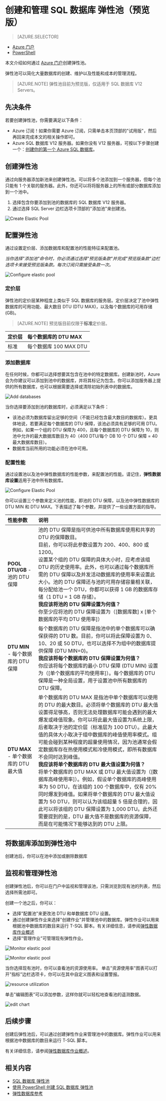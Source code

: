 <properties 
	pageTitle="创建和管理 SQL 数据库 弹性数据库池（预览版）" 
	description="创建一个可在一组 Azure SQL 数据库 之间共享的资源池。" 
	services="sql-database" 
	documentationCenter="" 
	authors="stevestein" 
	manager="jeffreyg" 
	editor=""/>

<tags ms.service="sql-database" ms.date="04/29/2015" wacn.date="05/29/2015"/>


# 创建和管理 SQL 数据库 弹性池（预览版）

> [AZURE.SELECTOR]
- [Azure 门户](/documentation/articles/sql-database-elastic-pool-portal)
- [PowerShell](/documentation/articles/sql-database-elastic-pool-powershell)

本文介绍如何通过 [Azure 门户](https://manage.windowsazure.cn)创建弹性池。

弹性池可以简化大量数据库的创建、维护以及性能和成本的管理流程。
 

> [AZURE.NOTE] 弹性池目前为预览版，仅适用于 SQL 数据库 V12 Servers。

 


## 先决条件

若要创建弹性池，你需要满足以下条件：

- Azure 订阅！如果你需要 Azure 订阅，只需单击本页顶部的"试用版"，然后再回来完成本文的相关操作即可。
- Azure SQL 数据库 V12 服务器。如果你没有 V12 服务器，可按以下步骤创建一个：[创建你的第一个 Azure SQL 数据库](sql-database-get-started)。



## 创建弹性池

通过向服务器添加新池来创建弹性池。可以将多个池添加到一个服务器，但每个池只能有 1 个关联的服务器。此外，你还可以将将服务器上的所有或部分数据库添加到一个池中。


1.	选择包含你要添加到池的数据库的 SQL 数据库 V12 服务器。
2.	通过选择 SQL Server 边栏选项卡顶部的"添加池"来创建池。

   ![Create Elastic Pool][1]

## 配置弹性池

通过设置定价层、添加数据库和配置池的性能特征来配置池。

*当你选择"添加池"命令时，你必须通过选择"预览版条款"并完成"预览版条款"边栏选项卡来接受预览版条款。每次订阅只需接受条款一次。*

   ![Configure elastic pool][2]


### 定价层

弹性池的定价层某种程度上类似于 SQL 数据库的服务层。定价层决定了池中弹性数据库的可用功能、最大数目 DTU (DTU MAX)，以及每个数据库的可用存储 (GB)。 

> [AZURE.NOTE] 预览版目前仅限于**标准**定价层。 

| 定价层 | 每个数据库的 DTU MAX |
| :--- | :--- |
| 标准 | 每个数据库 100 MAX DTU |

### 添加数据库

在任何时候，你都可以选择想要其包含在池中的特定数据库。创建新池时，Azure 会为你建议可以添加到池中的数据库，并将其标记为包含。你可以添加服务器上提供的所有数据库，也可以根据需要选择或清除初始列表中的数据库。

   ![Add databases][5]

当你选择要添加到池的数据库时，必须满足以下条件：

- 该池必须为数据库留出足够的空间（不能已经包含最大数目的数据库）。更具体地说，若要满足每个数据库的 DTU 保障，该池必须具有足够的可用 DTU。例如，如果一个组的 DTU 保障为 400，且每个数据库的 DTU 保障为 10，则池中允许的最大数据库数目为 40（400 DTU/每个 DB 10 个 DTU 保障 = 40 最大数据库数目）。
- 数据库当前所用的功能必须在池中可用。 


### 配置性能

通过设置池以及池中弹性数据库的性能参数，来配置池的性能。请记住，**弹性数据库设置**适用于池中所有数据库。

   ![Configure Elastic Pool][3]

你可以设置三个参数来定义池的性能，即池的 DTU 保障，以及池中弹性数据库的 DTU MIN 和 DTU MAX。下表描述了每个参数，并提供了一些设置方面的指导。

| 性能参数 | 说明 |
| :--- | :--- |
| **POOL DTU/GB** - 池的 DTU 保障 | 池的 DTU 保障是指可供池中所有数据库使用和共享的 DTU 的保障数目。 <br> 目前，你可以将此参数设置为 200、400、800 或 1200。 <br> 设置某个组的 DTU 保障的具体大小时，应考虑该组 DTU 的历史使用率。此外，也可以通过每个数据库所需的 DTU 保障以及并发活动数据库的使用率来设置此大小。池的 DTU 保障还与池的可用存储容量相关联，每分配给池一个 DTU，你都可以获得 1 GB 的数据库存储（1 DTU = 1 GB 存储）。 <br> **我应该将池的 DTU 保障设置为何值？** <br>你至少应将池的 DTU 保障设置为（[数据库数] x [单个数据库的平均 DTU 使用率]）|
| **DTU MIN** - 每个数据库的 DTU 保障 | 每个数据库的 DTU 保障是指池中的单个数据库可以确保获得的 DTU 数。目前，你可以将此保障设置为 0、10、20 或 50 DTU，也可以选择不为组中的数据库提供保障 (DTU MIN=0)。 <br> **我应该将每个数据库的 DTU 保障设置为何值？** <br> 你应该将每个数据库的最小 DTU 保障 (DTU MIN) 设置为（[单个数据库的平均使用率]）。每个数据库的 DTU 保障是一种全局设置，用于设置池中所有数据库的 DTU 保障。 |
| **DTU MAX** - 单个数据库的 DTU 最大值 | 单个数据库的 DTU MAX 是指池中单个数据库可以使用的 DTU 的最大数目。必须将单个数据库的 DTU 最大值设置得足够高，否则无法处理数据库可能会遇到的最大爆发或峰值现象。你可以将此最大值设置为系统上限，后者取决于池的定价层（标准层为 100 DTU）。此最大值的具体大小取决于组中数据库的峰值使用率模式。组可能会碰到某种程度的超量使用情况，因为池通常会假定数据库存在热使用模式和冷使用模式，即所有数据库不会同时达到峰值。<br> **我应该将单个数据库的 DTU 最大值设置为何值？** <br> 将单个数据库的 DTU MAX 或 DTU 最大值设置为（[数据库高峰使用率]）。例如，假设单个数据库的高峰使用率为 50 DTU，在该组的 100 个数据库中，仅有 20% 同时爆发到峰值。如果将单个数据库的 DTU 最大值设置为 50 DTU，则可以认为该组超量 5 倍是合理的，因此可以将该组的 DTU 保障设置为 1,000 DTU。此外还需要提到的是，DTU 最大值不是数据库的资源保障，而是在可能情况下能够达到的 DTU 上限。 |


## 将数据库添加到弹性池中

创建池后，你可以在池中添加或删除数据库


## 监视和管理弹性池

创建弹性池后，你可以在门户中监视和管理该池，只需浏览到现有池的列表，然后选择所需池即可。

创建一个池之后，你可以：

- 选择"配置池"来更改池 DTU 和单数据库 DTU 设置。
- 通过创建弹性作业来选择"创建作业"并管理池中的数据库。弹性作业可以用来根据池中数据库的数目来运行 T-SQL 脚本。有关详细信息，请参阅[弹性数据库作业概述](sql-database-elastic-jobs-overview)
- 选择"管理作业"可管理现有弹性作业。



![Monitor elastic pool][8]




![Monitor elastic pool][4]

当你选择现有池时，你可以查看池的资源使用率。
单击"资源使用率"图表可以打开"指标"边栏选项卡，你可以在其中自定义图表和设置警报。


![resource utilization][6]

单击"编辑图表"可以添加参数，这样你就可以轻松地查看池的遥测数据。


![edit chart][7]







## 后续步骤
创建后弹性池后，可以通过创建弹性作业来管理池中的数据库。弹性作业可以用来根据池中数据库的数目来运行 T-SQL 脚本。

有关详细信息，请参阅[弹性数据库作业概述](sql-database-elastic-jobs-overview)。



## 相关内容

- [SQL 数据库 弹性池](sql-database-elastic-pool)
- [使用 PowerShell 创建 SQL 数据库 弹性池](sql-database-elastic-pool-powershell)
- [弹性数据库参考](sql-database-elastic-pool-reference)


<!--Image references-->

[1]: ./media/sql-database-elastic-pool-portal/new-elastic-pool.png
[2]: ./media/sql-database-elastic-pool-portal/configure-elastic-pool.png
[3]: ./media/sql-database-elastic-pool-portal/configure-performance.png
[4]: ./media/sql-database-elastic-pool-portal/monitor-elastic-pool.png
[5]: ./media/sql-database-elastic-pool-portal/add-databases.png
[6]: ./media/sql-database-elastic-pool-portal/metric.png
[7]: ./media/sql-database-elastic-pool-portal/edit-chart.png
[8]: ./media/sql-database-elastic-pool-portal/configure-pool.png

<!---HONumber=56-->